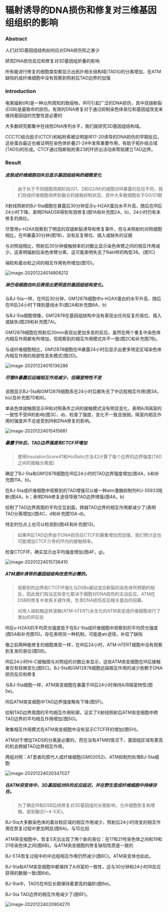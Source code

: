 # 辐射诱导的DNA损伤和修复对三维基因组组织的影响

### Abstract

人们对3D基因组结构如何应对DNA损伤知之甚少

研究DNA损伤反应和修复对3D基因组折叠的影响

所有能进行修复的细胞类型都显示出拓扑相关结构域(TADS)的分离增加，在ATM缺陷的成纤维细胞中没有观察到照射后TAD边界的加强

### Introduction

电离辐射(IR)是一种众所周知的致癌物，IR可引起广泛的DNA损伤，其中双链断裂(DSB)是最致命的损伤。有效的DNA修复对于通过抑制染色体易位和基因组改变来维持基因组的完整性是必要的

大多数研究都集中在线性DNA序列水平，我们就研究3D基因组结构域。

CCCTC结合因子(CTCF)和粘附素被证明是IR17-20诱导的DNA损伤的早期反应。这些蛋白最近也被证明在染色体折叠21-24中发挥重要作用，有助于拓扑结合域(TADS)的形成。CTCF通过阻断粘附素23的环挤出活动来帮助建立TAD边界。

### Result

##### 皮肤成纤维细胞在IR后显示基因组结构的细微变化

> 由于处于不同细胞周期阶段(G1、S和G2/M)的细胞对IR暴露的反应不同，我们将成纤维细胞培养到融合的接触抑制状态，其中大多数细胞处于G0/G1期

X射线照射的BJ-5ta细胞在暴露后30分钟显示γ-H2AX蛋白水平升高，随后在IR后24小时下降，表明DNADSB得到有效修复(图1A和补充图2A，b)，24小时仍有未修复的病灶。

尽管用γ-H2AX观察到了明显的双链断裂诱导和修复事件，但与未照射的对照细胞相比，在IR暴露30分钟(图1B)，没有反复移位、插入或缺失的证据

与对照组相比，照射后30分钟接触频率的对数比显示染色体臂之间的相互作用减少。这表明辐射后染色体臂分离，这可能表明失去了Rabl样的构型38。(图1C)

端粒和着丝粒之间的相互作用有所增加(图1D)。

![image-20201224014808212](.辐射诱导的DNA损伤和修复对三维基因组组织的影响.assets/image-20201224014808212.png)

##### 淋巴母细胞在IR后表现出更明显的基因组结构变化。

与BJ-5ta一样，在IR后30分钟，GM12878细胞中γ-H2AX蛋白的水平升高，随后在IR后24小时下降到基线水平(图2A和补充图6A，b)

与BJ-5ta细胞很像，GM12878在基因组结构中没有表现出任何反复的易位、插入或缺失(图2B和补充图7A)。

GM12878细胞在照射后30min表现出更加多变的反应。虽然在两个重复中染色体内相互作用都有所增加，但观察到的相互作用模式并不一致(图2C和补充图7B)。

与成纤维细胞相比，GM12878细胞在IR暴露24小时后显示出更多特定区域染色体内相互作用的局部性丢失模式(图2D)。

![image-20201224015136286](.辐射诱导的DNA损伤和修复对三维基因组组织的影响.assets/image-20201224015136286.png)

##### 尽管IR暴露后远端相互作用减少，但隔室特性不变

该图显示BJ-5ta和GM12878细胞系在24小时后都失去了中远程相互作用(图3A，b以及补充图7D和8)。

单染色体接触图显示IR和对照条件之间的接触模式没有明显变化，表明A/B隔室的一致性不受IR的影响(图3C，d)。检查了强度，变化不一致且很弱。隔室内相互作用的强度并不总是受到IR和DNA修复的影响。

![image-20201224015415681](.辐射诱导的DNA损伤和修复对三维基因组组织的影响.assets/image-20201224015415681.png)

##### 暴露于IR后，TAD边界强度和CTCF环增加

> 使用InsulationScore41和HicRatio方法42计算了每个边界的边界强度(TAD之间的接触分离度)

确定了BJ-5ta和GM12878细胞在IR后24小时的TAD边界强度增加(图4A，b和补充图11A，b)。

在BJ-5ta成纤维细胞中观察到的TAD增强可以被一种atm激酶抑制剂KU-55933阻断(图4A，b；表明DNA修复途径导致TAD边界增强(图4A，b)

绘制了TAD边界周围的平均交互剖面，跨越TAD边界的相互作用都减少了(表明TAD分离增加)(图4C，d和补充图10A-d)。

特定的位点上也可以检测到(图4E和补充图13)。

> 如果IR后TAD边界由于DNA损伤后CTCF的募集增加而加强，我们预计这也可能增加CTCF介导的环内的接触频率。

检查CTCF环，确实显示出平均强度增加(图4F，g)。

![image-20201224015738410](.辐射诱导的DNA损伤和修复对三维基因组组织的影响.assets/image-20201224015738410.png)

##### ATM是IR诱导的基因组结构改变所必需的。

> 观察到的边界和CTCF环强化与DSBs被动混合断裂的染色体所预期的相反，因此我们假设这些变化取决于细胞对DNA损伤的主动反应。ATM在DSB的修复中发挥关键作用，负责DNA损伤反应相关蛋白的招募。

> 对用人端粒酶逆转录酶(ATM-hTERT)永生化的ATM突变成纤维细胞进行了类似的IR实验

IR后γ-H2AX的平均荧光强度低于在BJ-5ta成纤维细胞中观察到的平均荧光强度(图5A和补充图15)。存在表明另一种机制，可能是atr途径，补偿了缺陷

像之前两种能修复的细胞类型一样，在IR后24小时，ATM-hTERT细胞中没有观察到复发的易位(图5B)。

IR后24小时Hi-C接触图与对照组的对数比率显示，这些ATM突变细胞在IR后接触者仅有轻微变化(图5C)。BJ-5ta和GM12878细胞远端相互作用的减少依赖于DNA损伤反应和修复

与BJ-5ta细胞一样，ATM突变细胞在暴露于IR后24小时保持A/B隔室特性(图5e)。

IR后ATM突变细胞中TAD边界强度略有下降(图5F)。

绘制TAD边界周围的平均相互作用轮廓，证实了X射线照射后ATM突变细胞中跨TAD边界的平均相互作用增加(图5G)。

聚集相互作用模式在ATM突变细胞中没有显示CTCF环的增加(图5H)。

ATM对于增加TADS的分离是必要的，而在没有ATM的情况下，基因组区域有更高的机会跨越TAD边界相互作用。



两组对照：AT患者的原代人成纤维细胞(GM02052)、ATM抑制剂处理BJ-5ta细胞

![image-20201224020347027](.辐射诱导的DNA损伤和修复对三维基因组组织的影响.assets/image-20201224020347027.png)

##### 在ATM突变体中，3D基因组对IR的反应延迟，并在野生型成纤维细胞中持续存在。

> 为了确定IR和DSB后续修复对3D基因组的长期影响，允许细胞恢复和增殖，直到融合(~4-5天)。

BJ-5ta大多数染色体的着丝粒区域的相互作用减少，照射后24小时改变的相互作用在恢复过程中更加明显(图6A)。与1D比较

ATM突变细胞中，恢复5天后出现了两个新的易位：在17和21号染色体之间和19和21号染色体之间(图6B)。与ATM突变细胞的修复缺陷性质是一致的

BJ-5TA恢复过程中的中远程相互作用仍然减少(图6C)。ATM突变体也如此。

BJ-5ta和ATM突变细胞中都保持了A/B室的一致性，这与30分钟和24小时IR反应获得的数据一致(图6d)。

BJ-5ta中，TADS在IR后长期保持着更高的偏析(图6e)。

BJ-5ta TAD边界的相互作用减少了(图6F)。

![image-20201224020904270](.辐射诱导的DNA损伤和修复对三维基因组组织的影响.assets/image-20201224020904270.png)